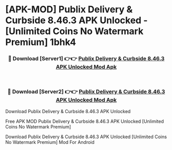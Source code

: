 # [APK-MOD] Publix Delivery & Curbside 8.46.3 APK Unlocked - [Unlimited Coins No Watermark Premium] 1bhk4



<div align="center">
<h3>🔴 Download [Server1] 👉👉 <a href="https://momento.my/?title=Publix_Delivery_&_Curbside_8.46.3_APK_Unlocked">Publix Delivery & Curbside 8.46.3 APK Unlocked Mod Apk</a></h3><br>

<h3>🔴 Download [Server2] 👉👉 <a href="https://momento.my/?title=Publix_Delivery_&_Curbside_8.46.3_APK_Unlocked">Publix Delivery & Curbside 8.46.3 APK Unlocked Mod Apk</a></h3>
</div>



Download Publix Delivery & Curbside 8.46.3 APK Unlocked 

Free APK MOD Publix Delivery & Curbside 8.46.3 APK Unlocked [Unlimited Coins No Watermark Premium]

Download Publix Delivery & Curbside 8.46.3 APK Unlocked [Unlimited Coins No Watermark Premium] Mod For Android
